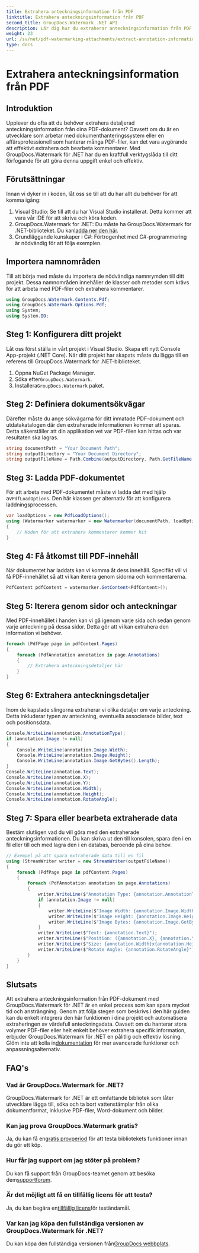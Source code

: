 ```yaml
---
title: Extrahera anteckningsinformation från PDF
linktitle: Extrahera anteckningsinformation från PDF
second_title: GroupDocs.Watermark .NET API
description: Lär dig hur du extraherar anteckningsinformation från PDF-dokument med GroupDocs.Watermark for .NET i den här detaljerade steg-för-steg-guiden.
weight: 23
url: /sv/net/pdf-watermarking-attachments/extract-annotation-information-pdf/
type: docs
---
```

# Extrahera anteckningsinformation från PDF

## Introduktion
Upplever du ofta att du behöver extrahera detaljerad anteckningsinformation från dina PDF-dokument? Oavsett om du är en utvecklare som arbetar med dokumenthanteringssystem eller en affärsprofessionell som hanterar många PDF-filer, kan det vara avgörande att effektivt extrahera och bearbeta kommentarer. Med GroupDocs.Watermark för .NET har du en kraftfull verktygslåda till ditt förfogande för att göra denna uppgift enkel och effektiv.
## Förutsättningar
Innan vi dyker in i koden, låt oss se till att du har allt du behöver för att komma igång:
1. Visual Studio: Se till att du har Visual Studio installerat. Detta kommer att vara vår IDE för att skriva och köra koden.
2.  GroupDocs.Watermark for .NET: Du måste ha GroupDocs.Watermark for .NET-biblioteket. Du kan[ladda ner den här](https://releases.groupdocs.com/Watermark/net/).
3. Grundläggande kunskaper i C#: Förtrogenhet med C#-programmering är nödvändig för att följa exemplen.
## Importera namnområden
Till att börja med måste du importera de nödvändiga namnrymden till ditt projekt. Dessa namnområden innehåller de klasser och metoder som krävs för att arbeta med PDF-filer och extrahera kommentarer.
```csharp
using GroupDocs.Watermark.Contents.Pdf;
using GroupDocs.Watermark.Options.Pdf;
using System;
using System.IO;
```
## Steg 1: Konfigurera ditt projekt
Låt oss först ställa in vårt projekt i Visual Studio. Skapa ett nytt Console App-projekt (.NET Core). När ditt projekt har skapats måste du lägga till en referens till GroupDocs.Watermark for .NET-biblioteket.
1. Öppna NuGet Package Manager.
2.  Söka efter`GroupDocs.Watermark`.
3.  Installera`GroupDocs.Watermark` paket.
## Steg 2: Definiera dokumentsökvägar
Därefter måste du ange sökvägarna för ditt inmatade PDF-dokument och utdatakatalogen där den extraherade informationen kommer att sparas. Detta säkerställer att din applikation vet var PDF-filen kan hittas och var resultaten ska lagras.
```csharp
string documentPath = "Your Document Path";
string outputDirectory = "Your Document Directory";
string outputFileName = Path.Combine(outputDirectory, Path.GetFileName(documentPath));
```
## Steg 3: Ladda PDF-dokumentet
 För att arbeta med PDF-dokumentet måste vi ladda det med hjälp av`PdfLoadOptions`. Den här klassen ger alternativ för att konfigurera laddningsprocessen.
```csharp
var loadOptions = new PdfLoadOptions();
using (Watermarker watermarker = new Watermarker(documentPath, loadOptions))
{
    // Koden för att extrahera kommentarer kommer hit
}
```
## Steg 4: Få åtkomst till PDF-innehåll
När dokumentet har laddats kan vi komma åt dess innehåll. Specifikt vill vi få PDF-innehållet så att vi kan iterera genom sidorna och kommentarerna.
```csharp
PdfContent pdfContent = watermarker.GetContent<PdfContent>();
```
## Steg 5: Iterera genom sidor och anteckningar
Med PDF-innehållet i handen kan vi gå igenom varje sida och sedan genom varje anteckning på dessa sidor. Detta gör att vi kan extrahera den information vi behöver.
```csharp
foreach (PdfPage page in pdfContent.Pages)
{
    foreach (PdfAnnotation annotation in page.Annotations)
    {
        // Extrahera anteckningsdetaljer här
    }
}
```
## Steg 6: Extrahera anteckningsdetaljer
Inom de kapslade slingorna extraherar vi olika detaljer om varje anteckning. Detta inkluderar typen av anteckning, eventuella associerade bilder, text och positionsdata.
```csharp
Console.WriteLine(annotation.AnnotationType);
if (annotation.Image != null)
{
    Console.WriteLine(annotation.Image.Width);
    Console.WriteLine(annotation.Image.Height);
    Console.WriteLine(annotation.Image.GetBytes().Length);
}
Console.WriteLine(annotation.Text);
Console.WriteLine(annotation.X);
Console.WriteLine(annotation.Y);
Console.WriteLine(annotation.Width);
Console.WriteLine(annotation.Height);
Console.WriteLine(annotation.RotateAngle);
```
## Steg 7: Spara eller bearbeta extraherade data
Bestäm slutligen vad du vill göra med den extraherade anteckningsinformationen. Du kan skriva ut den till konsolen, spara den i en fil eller till och med lagra den i en databas, beroende på dina behov.
```csharp
// Exempel på att spara extraherade data till en fil
using (StreamWriter writer = new StreamWriter(outputFileName))
{
    foreach (PdfPage page in pdfContent.Pages)
    {
        foreach (PdfAnnotation annotation in page.Annotations)
        {
            writer.WriteLine($"Annotation Type: {annotation.AnnotationType}");
            if (annotation.Image != null)
            {
                writer.WriteLine($"Image Width: {annotation.Image.Width}");
                writer.WriteLine($"Image Height: {annotation.Image.Height}");
                writer.WriteLine($"Image Bytes: {annotation.Image.GetBytes().Length}");
            }
            writer.WriteLine($"Text: {annotation.Text}");
            writer.WriteLine($"Position: ({annotation.X}, {annotation.Y})");
            writer.WriteLine($"Size: {annotation.Width}x{annotation.Height}");
            writer.WriteLine($"Rotate Angle: {annotation.RotateAngle}");
        }
    }
}
```
## Slutsats
Att extrahera anteckningsinformation från PDF-dokument med GroupDocs.Watermark för .NET är en enkel process som kan spara mycket tid och ansträngning. Genom att följa stegen som beskrivs i den här guiden kan du enkelt integrera den här funktionen i dina projekt och automatisera extraheringen av värdefull anteckningsdata.
 Oavsett om du hanterar stora volymer PDF-filer eller helt enkelt behöver extrahera specifik information, erbjuder GroupDocs.Watermark för .NET en pålitlig och effektiv lösning. Glöm inte att kolla in[dokumentation](https://tutorials.groupdocs.com/Watermark/net/) för mer avancerade funktioner och anpassningsalternativ.
## FAQ's
### Vad är GroupDocs.Watermark för .NET?
GroupDocs.Watermark for .NET är ett omfattande bibliotek som låter utvecklare lägga till, söka och ta bort vattenstämplar från olika dokumentformat, inklusive PDF-filer, Word-dokument och bilder.
### Kan jag prova GroupDocs.Watermark gratis?
 Ja, du kan få en[gratis provperiod](https://releases.groupdocs.com/) för att testa bibliotekets funktioner innan du gör ett köp.
### Hur får jag support om jag stöter på problem?
 Du kan få support från GroupDocs-teamet genom att besöka dem[supportforum](https://forum.groupdocs.com/c/watermark/19).
### Är det möjligt att få en tillfällig licens för att testa?
 Ja, du kan begära en[tillfällig licens](https://purchase.groupdocs.com/temporary-license/)för teständamål.
### Var kan jag köpa den fullständiga versionen av GroupDocs.Watermark för .NET?
 Du kan köpa den fullständiga versionen från[GroupDocs webbplats](https://purchase.groupdocs.com/buy).